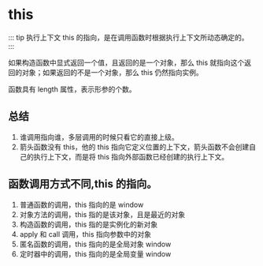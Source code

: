 # this

::: tip 执行上下文
this 的指向，是在调用函数时根据执行上下文所动态确定的。
:::

如果构造函数中显式返回一个值，且返回的是一个对象，那么 this 就指向这个返回的对象；如果返回的不是一个对象，那么 this 仍然指向实例。

函数具有 length 属性，表示形参的个数。

## 总结

1. 谁调用指向谁，多层调用的时候只看它的直接上级。
2. 箭头函数没有 this，他的 this 指向它定义位置的上下文，箭头函数不会创建自己的执行上下文，而是将 this 指向外部函数已经创建的执行上下文。

## 函数调用方式不同,this 的指向。

1. 普通函数的调用，this 指向的是 window
2. 对象方法的调用，this 指的是该对象，且是最近的对象
3. 构造函数的调用，this 指的是实例化的新对象
4. apply 和 call 调用，this 指向参数中的对象
5. 匿名函数的调用，this 指向的是全局对象 window
6. 定时器中的调用，this 指向的是全局变量 window
